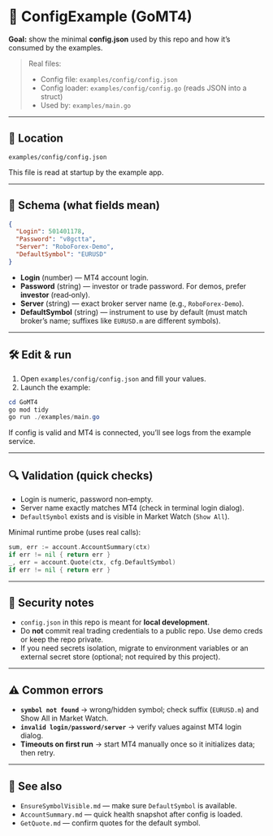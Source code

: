 # 🧾 ConfigExample (GoMT4)

**Goal:** show the minimal **config.json** used by this repo and how it’s consumed by the examples.

> Real files:
>
> * Config file: `examples/config/config.json`
> * Config loader: `examples/config/config.go` (reads JSON into a struct)
> * Used by: `examples/main.go`

---

## 📍 Location

```
examples/config/config.json
```

This file is read at startup by the example app.

---

## 🧩 Schema (what fields mean)

```json
{
  "Login": 501401178,
  "Password": "v8gctta",
  "Server": "RoboForex-Demo",
  "DefaultSymbol": "EURUSD"
}
```

* **Login** (number) — MT4 account login.
* **Password** (string) — investor or trade password. For demos, prefer **investor** (read‑only).
* **Server** (string) — exact broker server name (e.g., `RoboForex-Demo`).
* **DefaultSymbol** (string) — instrument to use by default (must match broker’s name; suffixes like `EURUSD.m` are different symbols).

---

## 🛠️ Edit & run

1. Open `examples/config/config.json` and fill your values.
2. Launch the example:

```powershell
cd GoMT4
go mod tidy
go run ./examples/main.go
```

If config is valid and MT4 is connected, you’ll see logs from the example service.

---

## 🔍 Validation (quick checks)

* Login is numeric, password non‑empty.
* Server name exactly matches MT4 (check in terminal login dialog).
* `DefaultSymbol` exists and is visible in Market Watch (`Show All`).

Minimal runtime probe (uses real calls):

```go
sum, err := account.AccountSummary(ctx)
if err != nil { return err }
_, err = account.Quote(ctx, cfg.DefaultSymbol)
if err != nil { return err }
```

---

## 🔐 Security notes

* `config.json` in this repo is meant for **local development**.
* Do **not** commit real trading credentials to a public repo. Use demo creds or keep the repo private.
* If you need secrets isolation, migrate to environment variables or an external secret store (optional; not required by this project).

---

## ⚠️ Common errors

* **`symbol not found`** → wrong/hidden symbol; check suffix (`EURUSD.m`) and Show All in Market Watch.
* **`invalid login/password/server`** → verify values against MT4 login dialog.
* **Timeouts on first run** → start MT4 manually once so it initializes data; then retry.

---

## 🔗 See also

* `EnsureSymbolVisible.md` — make sure `DefaultSymbol` is available.
* `AccountSummary.md` — quick health snapshot after config is loaded.
* `GetQuote.md` — confirm quotes for the default symbol.
